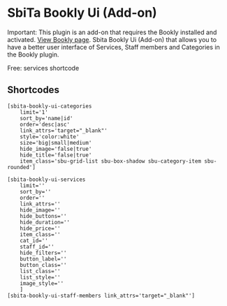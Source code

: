 # SbiTa Bookly Ui (Add-on)
Important: This plugin is an add-on that requires the Bookly installed and activated. [View Bookly page](https://wordpress.org/plugins/bookly-responsive-appointment-booking-tool/). Sbita Bookly Ui (Add-on) that allows you to have a better user interface of Services, Staff members and Categories in the Bookly plugin.

Free:
services shortcode


## Shortcodes
```
[sbita-bookly-ui-categories 
    limit='1' 
    sort_by='name|id' 
    order='desc|asc' 
    link_attrs='target="_blank"' 
    style='color:white' 
    size='big|small|medium' 
    hide_image='false|true' 
    hide_title='false|true' 
    item_class='sbu-grid-list sbu-box-shadow sbu-category-item sbu-rounded']

[sbita-bookly-ui-services 
    limit=''
    sort_by=''
    order=''
    link_attrs=''
    hide_image=''
    hide_buttons=''
    hide_duration=''
    hide_price=''
    item_class=''
    cat_id=''
    staff_id=''
    hide_filters=''
    button_label=''
    button_class=''
    list_class=''
    list_style=''
    image_style='' 
    ]
[sbita-bookly-ui-staff-members link_attrs='target="_blank"']
``` 

